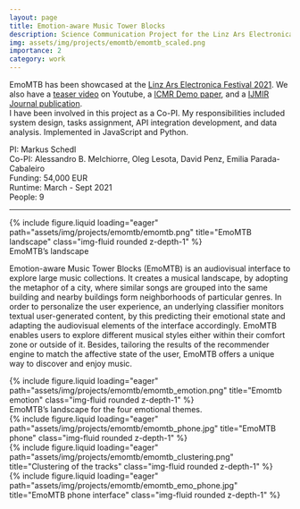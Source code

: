 ```yaml
---
layout: page
title: Emotion-aware Music Tower Blocks
description: Science Communication Project for the Linz Ars Electronica Festival 2021 - Co-PI role
img: assets/img/projects/emomtb/emomtb_scaled.png
importance: 2
category: work
---
```



EmoMTB has been showcased at the [Linz Ars Electronica Festival 2021](https://ars.electronica.art/newdigitaldeal/en/music-tower-blocks/). We also have a [teaser video](https://www.youtube.com/watch?v=JKgAlWObc-0) on Youtube, a [ICMR Demo paper](https://dl.acm.org/doi/10.1145/3512527.3531351), and a [IJMIR Journal publication](https://link.springer.com/article/10.1007/s13735-023-00275-8). \
I have been involved in this project as a Co-PI. My responsibilities included system design, tasks assignment, API integration development, and data analysis. Implemented in JavaScript and Python.

PI: Markus Schedl \
Co-PI: Alessandro B. Melchiorre, Oleg Lesota, David Penz, Emilia Parada-Cabaleiro \
Funding: 54,000 EUR \
Runtime: March - Sept 2021 \
People: 9

***

<div class="row">
    <div class="col-sm mt-3 mt-md-0">
        {% include figure.liquid loading="eager" path="assets/img/projects/emomtb/emomtb.png" title="EmoMTB landscape" class="img-fluid rounded z-depth-1" %}
    </div>
</div>
<div class="caption">
    EmoMTB’s landscape
</div>



Emotion-aware Music Tower Blocks (EmoMTB) is an audiovisual interface to explore large music collections. It creates a musical landscape, by adopting the metaphor of a city, where similar songs are grouped into the same building and nearby buildings form neighborhoods of particular genres. In order to personalize the user experience, an underlying classifier monitors textual user-generated content, by this predicting their emotional state and adapting the audiovisual elements of the interface accordingly. EmoMTB enables users to explore different musical styles either within their comfort zone or outside of it. Besides, tailoring the results of the recommender engine to match the affective state of the user, EmoMTB offers a unique way to discover and enjoy music.


<div class="row">
    <div class="col-sm mt-3 mt-md-0">
        {% include figure.liquid loading="eager" path="assets/img/projects/emomtb/emomtb_emotion.png" title="Emomtb emotion" class="img-fluid rounded z-depth-1" %}
    </div>
</div>
<div class="caption">
    EmoMTB’s landscape for the four emotional themes.
</div>


<div class="row">
    <div class="col-sm mt-3 mt-md-0">
        {% include figure.liquid loading="eager" path="assets/img/projects/emomtb/emomtb_phone.jpg" title="EmoMTB phone" class="img-fluid rounded z-depth-1" %}
    </div>
    <div class="col-sm mt-3 mt-md-0">
        {% include figure.liquid loading="eager" path="assets/img/projects/emomtb/emomtb_clustering.png" title="Clustering of the tracks" class="img-fluid rounded z-depth-1" %}
    </div>
    <div class="col-sm mt-3 mt-md-0">
        {% include figure.liquid loading="eager" path="assets/img/projects/emomtb/emomtb_emo_phone.jpg" title="EmoMTB phone interface" class="img-fluid rounded z-depth-1" %}
    </div>
</div>
